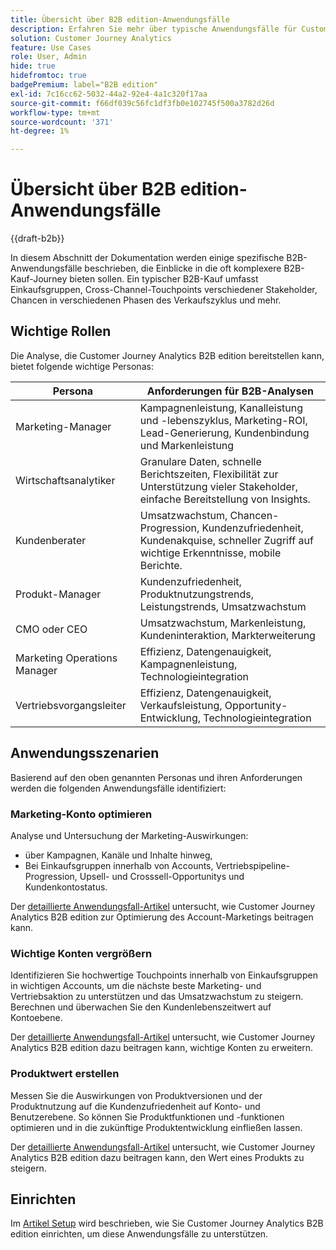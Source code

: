 ```yaml
---
title: Übersicht über B2B edition-Anwendungsfälle
description: Erfahren Sie mehr über typische Anwendungsfälle für Customer Journey Analytics B2B edition
solution: Customer Journey Analytics
feature: Use Cases
role: User, Admin
hide: true
hidefromtoc: true
badgePremium: label="B2B edition"
exl-id: 7c16cc62-5032-44a2-92e4-4a1c320f17aa
source-git-commit: f66df039c56fc1df3fb0e102745f500a3782d26d
workflow-type: tm+mt
source-wordcount: '371'
ht-degree: 1%

---
```


# Übersicht über B2B edition-Anwendungsfälle

{{draft-b2b}}

In diesem Abschnitt der Dokumentation werden einige spezifische B2B-Anwendungsfälle beschrieben, die Einblicke in die oft komplexere B2B-Kauf-Journey bieten sollen. Ein typischer B2B-Kauf umfasst Einkaufsgruppen, Cross-Channel-Touchpoints verschiedener Stakeholder, Chancen in verschiedenen Phasen des Verkaufszyklus und mehr.


## Wichtige Rollen

Die Analyse, die Customer Journey Analytics B2B edition bereitstellen kann, bietet folgende wichtige Personas:

| Persona | Anforderungen für B2B-Analysen |
|---|---|
| Marketing-Manager | Kampagnenleistung, Kanalleistung und -lebenszyklus, Marketing-ROI, Lead-Generierung, Kundenbindung und Markenleistung |
| Wirtschaftsanalytiker | Granulare Daten, schnelle Berichtszeiten, Flexibilität zur Unterstützung vieler Stakeholder, einfache Bereitstellung von Insights. |
| Kundenberater | Umsatzwachstum, Chancen-Progression, Kundenzufriedenheit, Kundenakquise, schneller Zugriff auf wichtige Erkenntnisse, mobile Berichte. |
| Produkt-Manager | Kundenzufriedenheit, Produktnutzungstrends, Leistungstrends, Umsatzwachstum |
| CMO oder CEO | Umsatzwachstum, Markenleistung, Kundeninteraktion, Markterweiterung |
| Marketing Operations Manager | Effizienz, Datengenauigkeit, Kampagnenleistung, Technologieintegration |
| Vertriebsvorgangsleiter | Effizienz, Datengenauigkeit, Verkaufsleistung, Opportunity-Entwicklung, Technologieintegration |


## Anwendungsszenarien

Basierend auf den oben genannten Personas und ihren Anforderungen werden die folgenden Anwendungsfälle identifiziert:

### Marketing-Konto optimieren

Analyse und Untersuchung der Marketing-Auswirkungen:

- über Kampagnen, Kanäle und Inhalte hinweg,
- Bei Einkaufsgruppen innerhalb von Accounts, Vertriebspipeline-Progression, Upsell- und Crosssell-Opportunitys und Kundenkontostatus.

Der [detaillierte Anwendungsfall-Artikel](optimize-account-marketing.md) untersucht, wie Customer Journey Analytics B2B edition zur Optimierung des Account-Marketings beitragen kann.

### Wichtige Konten vergrößern

Identifizieren Sie hochwertige Touchpoints innerhalb von Einkaufsgruppen in wichtigen Accounts, um die nächste beste Marketing- und Vertriebsaktion zu unterstützen und das Umsatzwachstum zu steigern. Berechnen und überwachen Sie den Kundenlebenszeitwert auf Kontoebene.

Der [detaillierte Anwendungsfall-Artikel](grow-key-accounts.md) untersucht, wie Customer Journey Analytics B2B edition dazu beitragen kann, wichtige Konten zu erweitern.

### Produktwert erstellen

Messen Sie die Auswirkungen von Produktversionen und der Produktnutzung auf die Kundenzufriedenheit auf Konto- und Benutzerebene. So können Sie Produktfunktionen und -funktionen optimieren und in die zukünftige Produktentwicklung einfließen lassen.

Der [detaillierte Anwendungsfall-Artikel](build-product-value.md) untersucht, wie Customer Journey Analytics B2B edition dazu beitragen kann, den Wert eines Produkts zu steigern.


## Einrichten

Im [Artikel Setup](setup.md) wird beschrieben, wie Sie Customer Journey Analytics B2B edition einrichten, um diese Anwendungsfälle zu unterstützen.

